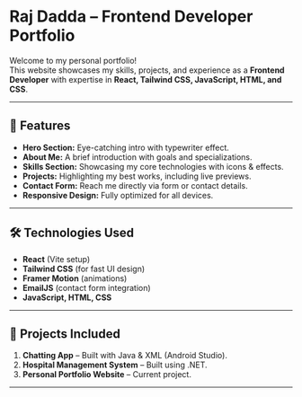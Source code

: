# Raj Dadda – Frontend Developer Portfolio

Welcome to my personal portfolio!  
This website showcases my skills, projects, and experience as a **Frontend Developer** with expertise in **React, Tailwind CSS, JavaScript, HTML, and CSS**.

---

## 🚀 Features

- **Hero Section:** Eye-catching intro with typewriter effect.
- **About Me:** A brief introduction with goals and specializations.
- **Skills Section:** Showcasing my core technologies with icons & effects.
- **Projects:** Highlighting my best works, including live previews.
- **Contact Form:** Reach me directly via form or contact details.
- **Responsive Design:** Fully optimized for all devices.

---

## 🛠️ Technologies Used

- **React** (Vite setup)
- **Tailwind CSS** (for fast UI design)
- **Framer Motion** (animations)
- **EmailJS** (contact form integration)
- **JavaScript, HTML, CSS**

---

## 📂 Projects Included

1. **Chatting App** – Built with Java & XML (Android Studio).
2. **Hospital Management System** – Built using .NET.
3. **Personal Portfolio Website** – Current project.

---
